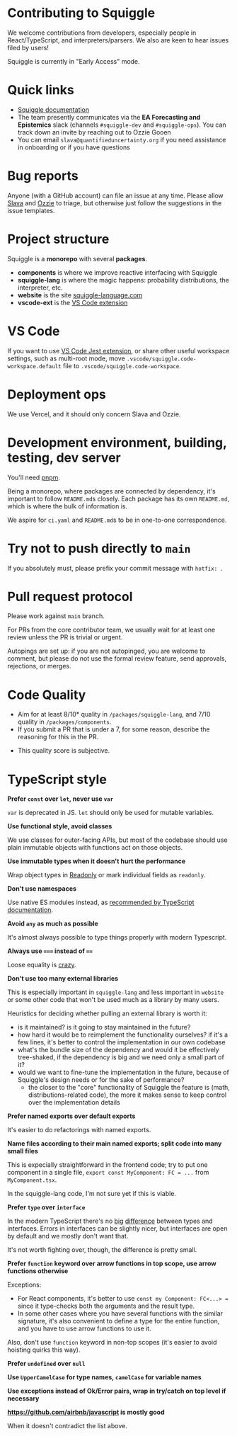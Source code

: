 # Contributing to Squiggle

We welcome contributions from developers, especially people in React/TypeScript, and interpreters/parsers. We also are keen to hear issues filed by users!

Squiggle is currently in "Early Access" mode.

# Quick links

- [Squiggle documentation](https://www.squiggle-language.com/docs/Overview)
- The team presently communicates via the **EA Forecasting and Epistemics** slack (channels `#squiggle-dev` and `#squiggle-ops`). You can track down an invite by reaching out to Ozzie Gooen
- You can email `slava@quantifieduncertainty.org` if you need assistance in onboarding or if you have questions

# Bug reports

Anyone (with a GitHub account) can file an issue at any time. Please allow [Slava](https://github.com/berekuk) and [Ozzie](https://github.com/OAGr) to triage, but otherwise just follow the suggestions in the issue templates.

# Project structure

Squiggle is a **monorepo** with several **packages**.

- **components** is where we improve reactive interfacing with Squiggle
- **squiggle-lang** is where the magic happens: probability distributions, the interpreter, etc.
- **website** is the site [squiggle-language.com](https://www.squiggle-language.com)
- **vscode-ext** is the [VS Code extension](https://marketplace.visualstudio.com/items?itemName=qURI.vscode-squiggle)

# VS Code

If you want to use [VS Code Jest extension](https://github.com/jest-community/vscode-jest), or share other useful workspace settings, such as multi-root mode, move `.vscode/squiggle.code-workspace.default` file to `.vscode/squiggle.code-workspace`.

# Deployment ops

We use Vercel, and it should only concern Slava and Ozzie.

# Development environment, building, testing, dev server

You'll need [pnpm](https://pnpm.io/).

Being a monorepo, where packages are connected by dependency, it's important to follow `README.md`s closely. Each package has its own `README.md`, which is where the bulk of information is.

We aspire for `ci.yaml` and `README.md`s to be in one-to-one correspondence.

# Try not to push directly to `main`

If you absolutely must, please prefix your commit message with `hotfix: `.

# Pull request protocol

Please work against `main` branch.

For PRs from the core contributor team, we usually wait for at least one review unless the PR is trivial or urgent.

Autopings are set up: if you are not autopinged, you are welcome to comment, but please do not use the formal review feature, send approvals, rejections, or merges.

# Code Quality

- Aim for at least 8/10\* quality in `/packages/squiggle-lang`, and 7/10 quality in `/packages/components`.
- If you submit a PR that is under a 7, for some reason, describe the reasoning for this in the PR.

* This quality score is subjective.

# TypeScript style

**Prefer `const` over `let`, never use `var`**

`var` is deprecated in JS. `let` should only be used for mutable variables.

**Use functional style, avoid classes**

We use classes for outer-facing APIs, but most of the codebase should use plain immutable objects with functions act on those objects.

**Use immutable types when it doesn't hurt the performance**

Wrap object types in [Readonly](https://www.typescriptlang.org/docs/handbook/utility-types.html#readonlytype) or mark individual fields as `readonly`.

**Don't use namespaces**

Use native ES modules instead, as [recommended by TypeScript documentation](https://www.typescriptlang.org/docs/handbook/namespaces-and-modules.html#using-modules).

**Avoid `any` as much as possible**

It's almost always possible to type things properly with modern Typescript.

**Always use `===` instead of `==`**

Loose equality is [crazy](https://dorey.github.io/JavaScript-Equality-Table/unified/).

**Don't use too many external libraries**

This is especially important in `squiggle-lang` and less important in `website` or some other code that won't be used much as a library by many users.

Heuristics for deciding whether pulling an external library is worth it:

- is it maintained? is it going to stay maintained in the future?
- how hard it would be to reimplement the functionality ourselves? if it's a few lines, it's better to control the implementation in our own codebase
- what's the bundle size of the dependency and would it be effectively tree-shaked, if the dependency is big and we need only a small part of it?
- would we want to fine-tune the implementation in the future, because of Squiggle's design needs or for the sake of performance?
  - the closer to the "core" functionality of Squiggle the feature is (math, distributions-related code), the more it makes sense to keep control over the implementation details

**Prefer named exports over default exports**

It's easier to do refactorings with named exports.

**Name files according to their main named exports; split code into many small files**

This is expecially straightforward in the frontend code; try to put one component in a single file, `export const MyComponent: FC = ...` from `MyComponent.tsx`.

In the squiggle-lang code, I'm not sure yet if this is viable.

**Prefer `type` over `interface`**

In the modern TypeScript there's no [big](https://stackoverflow.com/questions/37233735/interfaces-vs-types-in-typescript/52682220) [difference](https://www.typescriptlang.org/docs/handbook/2/everyday-types.html#differences-between-type-aliases-and-interfaces) between types and interfaces. Errors in interfaces can be slightly nicer, but interfaces are open by default and we mostly don't want that.

It's not worth fighting over, though, the difference is pretty small.

**Prefer `function` keyword over arrow functions in top scope, use arrow functions otherwise**

Exceptions:

- For React components, it's better to use `const my Component: FC<...> = ` since it type-checks both the arguments and the result type.
- In some other cases where you have several functions with the similar signature, it's also convenient to define a type for the entire function, and you have to use arrow functions to use it.

Also, don't use `function` keyword in non-top scopes (it's easier to avoid hoisting quirks this way).

**Prefer `undefined` over `null`**

**Use `UpperCamelCase` for type names, `camelCase` for variable names**

**Use exceptions instead of Ok/Error pairs, wrap in try/catch on top level if necessary**

**https://github.com/airbnb/javascript is mostly good**

When it doesn't contradict the list above.
